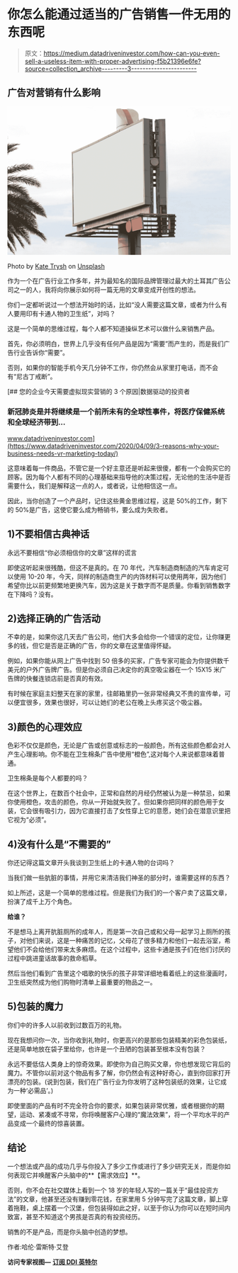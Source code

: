 # 你怎么能通过适当的广告销售一件无用的东西呢

> 原文：<https://medium.datadriveninvestor.com/how-can-you-even-sell-a-useless-item-with-proper-advertising-f5b21396e6fe?source=collection_archive---------3----------------------->

## 广告对营销有什么影响

![](img/9ad784de4fc746a647266eb286f384fb.png)

Photo by [Kate Trysh](https://unsplash.com/@katetrysh?utm_source=medium&utm_medium=referral) on [Unsplash](https://unsplash.com?utm_source=medium&utm_medium=referral)

作为一个在广告行业工作多年，并为最知名的国际品牌管理过最大的土耳其广告公司之一的人，我将向你展示如何将一篇无用的文章变成开创性的想法。

你们一定都听说过一个想法开始时的话，比如“没人需要这篇文章，或者为什么有人要用印有卡通人物的卫生纸”，对吗？

这是一个简单的思维过程，每个人都不知道操纵艺术可以做什么来销售产品。

首先，你必须明白，世界上几乎没有任何产品是因为“需要”而产生的，而是我们广告行业告诉你“需要”。

否则，如果你的智能手机今天几分钟不工作，你仍然会从家里打电话，而不会有“尼古丁戒断”。

[](https://www.datadriveninvestor.com/2020/04/09/3-reasons-why-your-business-needs-vr-marketing-today/) [## 您的企业今天需要虚拟现实营销的 3 个原因|数据驱动的投资者

### 新冠肺炎是并将继续是一个前所未有的全球性事件，将医疗保健系统和全球经济带到…

www.datadriveninvestor.com](https://www.datadriveninvestor.com/2020/04/09/3-reasons-why-your-business-needs-vr-marketing-today/) 

这意味着每一件商品，不管它是一个好主意还是听起来很傻，都有一个会购买它的顾客。因为每个人都有不同的心理基础来指导他的决策过程，无论他的生活中是否需要什么，我们是解释这一点的人，或者说，让他相信这一点。

因此，当你创造了一个产品时，记住这些黄金思维过程，这是 50%的工作，剩下的 50%是广告，这使它要么成为畅销书，要么成为失败者。

## **1)不要相信古典神话**

永远不要相信“你必须相信你的文章”这样的谎言

即使这听起来很残酷，但这不是真的。在 70 年代，汽车制造商制造的汽车肯定可以使用 10-20 年，今天，同样的制造商生产的内饰材料可以使用两年，因为他们希望你比以前更频繁地更换汽车，因为这是关于数字而不是质量。你看到销售数字在下降吗？没有。

## 2)选择正确的广告活动

不幸的是，如果你这几天去广告公司，他们大多会给你一个错误的定位，让你赚更多的钱，但它是否是正确的广告，你的文章在这里值得怀疑。

例如，如果你能从网上广告中找到 50 倍多的买家，广告专家可能会为你提供数千美元的户外广告牌广告。但是你必须自己决定你的真空吸尘器在一个 15X15 米广告牌的快餐连锁店前是否真的有效。

有时候在家庭主妇整天在家的家里，往邮箱里扔一张非常经典又不贵的宣传单，可以便宜很多，效果也很好，可以让她们的老公在晚上头疼买这个吸尘器。

## 3)颜色的心理效应

色彩不仅仅是颜色，无论是广告或创意或标志的一般颜色，所有这些颜色都会对人产生心理影响。你不能在卫生棉条广告中使用“橙色”,这对每个人来说都意味着普通。

卫生棉条是每个人都要的吗？

在这个世界上，在数百个社会中，正常和自然的月经仍然被认为是一种禁忌，如果你使用橙色，攻击的颜色，你从一开始就失败了。但如果你把同样的颜色用于女装，它会很有吸引力，因为它直接打击了女性穿上它的意愿，她们会在潜意识里把它视为“必须”。

## 4)没有什么是“不需要的”

你还记得这篇文章开头我谈到卫生纸上的卡通人物的台词吗？

当我们做一些肮脏的事情，并用它来清洁我们神圣的部分时，谁需要这样的东西？

如上所述，这是一个简单的思维过程。但是我们为我们的一个客户卖了这篇文章，扮演了成千上万个角色。

**给谁？**

不是想马上离开肮脏厕所的成年人，而是第一次自己或和父母一起学习上厕所的孩子，对他们来说，这是一种痛苦的记忆，父母花了很多精力和他们一起去浴室，希望他们不会给他们带来太多麻烦。在这个过程中，这些卡通是孩子们在他们讨厌的过程中跳进童话故事的救命稻草。

然后当他们看到广告里这个唱歌的快乐的孩子非常详细地看着纸上的这些漫画时，卫生纸突然成为他们购物时清单上最重要的物品之一。

## 5)包装的魔力

你们中的许多人以前收到过数百万的礼物。

现在我想问你一次，当你收到礼物时，你更高兴的是那些包装精美的彩色包装纸，还是简单地放在袋子里给你，也许是一个丑陋的包装甚至根本没有包装？

永远不要低估人类身上的惊奇效果。即使你为自己购买文章，你也想发现它背后的魔力。不管你以前对这个物品有多了解，你仍然会有这种好奇心，直到你回家打开漂亮的包装。(说到包装，我们在广告行业为你发明了这种包装纸的效果，让它成为一种‘必需品’。)

即使里面的产品有时不完全符合你的要求，如果包装非常优雅，或者根据你的期望，运动、紧凑或不寻常，你将唤醒客户心理的“魔法效果”，将一个平均水平的产品变成一个最终的惊喜装置。

## 结论

一个想法或产品的成功几乎与你投入了多少工作或进行了多少研究无关，而是你如何表现它并唤醒客户头脑中的**【需求效应】**。

否则，你不会在社交媒体上看到一个 18 岁的年轻人写的一篇关于“最佳投资方法”的文章，他甚至还没有赚到零花钱，在家里用 5 分钟写完了这篇文章，脚上穿着拖鞋，桌上摆着一个汉堡，但包装得如此之好，以至于你认为你可以在短时间内致富，甚至不知道这个男孩是否真的有投资经历。

销售的不是产品，而是你头脑中创造的梦想。

作者:哈伦·雷斯特·艾登

**访问专家视图—** [**订阅 DDI 英特尔**](https://datadriveninvestor.com/ddi-intel)